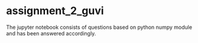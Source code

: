 # assignment_2_guvi
The jupyter notebook consists of questions based on python numpy module and has been answered accordingly.
